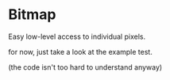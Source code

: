 # Bitmap
Easy low-level access to individual pixels.



for now, just take a look at the example test.

(the code isn't too hard to understand anyway)
